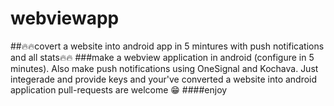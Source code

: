 # webviewapp
##🔥🔥covert a website into android app in 5 mintures with push notifications and all stats🔥🔥
###make a webview application in android (configure in 5 minutes). Also make push notifications using OneSignal and Kochava. Just integerade and provide keys and your've converted a website into android application
pull-requests are welcome 😁
####enjoy
